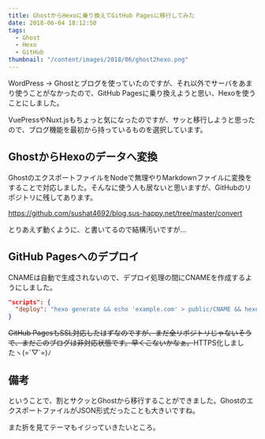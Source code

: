 ```yaml
---
title: GhostからHexoに乗り換えてGitHub Pagesに移行してみた
date: 2018-06-04 18:12:50
tags:
  - Ghost
  - Hexo
  - GitHub
thumbnail: "/content/images/2018/06/ghost2hexo.png"
---
```


WordPress -> Ghostとブログを使っていたのですが、それ以外でサーバをあまり使うことがなかったので、GitHub Pagesに乗り換えようと思い、Hexoを使うことにしました。

VuePressやNuxt.jsもちょっと気になったのですが、サッと移行しようと思ったので、ブログ機能を最初から持っているものを選択しています。


## GhostからHexoのデータへ変換

GhostのエクスポートファイルをNodeで無理やりMarkdownファイルに変換をすることで対応しました。そんなに使う人も居ないと思いますが、GitHubのリポジトリに残してあります。

https://github.com/sushat4692/blog.sus-happy.net/tree/master/convert

とりあえず動くように、と書いてるので結構汚いですが…


## GitHub Pagesへのデプロイ

CNAMEは自動で生成されないので、デプロイ処理の間にCNAMEを作成するようにしました。

```json
"scripts": {
  "deploy": "hexo generate && echo 'example.com' > public/CNAME && hexo deploy"
}
```

~~GitHub PagesもSSL対応したはずなのですが、まだ全リポジトリじゃないそうで、まだこのブログは非対応状態です。早くこないかなぁ。~~HTTPS化しましたヽ(=´▽`=)ﾉ


## 備考

ということで、割とサクッとGhostから移行することができました。GhostのエクスポートファイルがJSON形式だったことも大きいですね。

また折を見てテーマもイジっていきたいところ。
